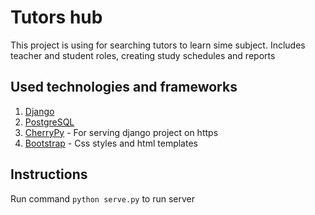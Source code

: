 # Tutors hub

This project is using for searching tutors to learn sime subject. Includes teacher and student roles, creating study schedules and reports

## Used technologies and frameworks

1. [Django](https://www.djangoproject.com/)
2. [PostgreSQL](https://www.postgresql.org/)
3. [CherryPy](https://cherrypy.dev/) - For serving django project on https
4. [Bootstrap](https://getbootstrap.com/) - Css styles and html templates

## Instructions

Run command ```python serve.py``` to run server
